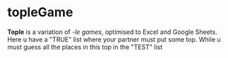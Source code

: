 # topleGame
**Tople** is a variation of *-le games*, optimised to Excel and Google Sheets. Here u have a "TRUE" list where your partner must put some top. While u must guess all the places in this top in the "TEST" list
